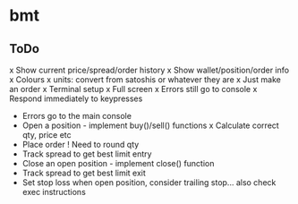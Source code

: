 # bmt

## ToDo
x Show current price/spread/order history
x Show wallet/position/order info
x Colours
x units: convert from satoshis or whatever they are
x Just make an order
x Terminal setup
 x Full screen
 x Errors still go to console
 x Respond immediately to keypresses
* Errors go to the main console
* Open a position - implement buy()/sell() functions
 x Calculate correct qty, price etc
 * Place order
  ! Need to round qty
 * Track spread to get best limit entry
* Close an open position - implement close() function
 * Track spread to get best limit exit
* Set stop loss when open position, consider trailing stop... also check exec instructions
